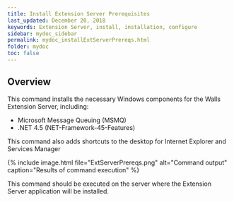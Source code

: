 ```yaml
---
title: Install Extension Server Prerequisites
last_updated: December 20, 2018
keywords: Extension Server, install, installation, configure
sidebar: mydoc_sidebar
permalink: mydoc_installExtServerPrereqs.html
folder: mydoc
toc: false
---
```


## Overview

This command installs the necessary Windows components for the Walls Extension Server, including:
* Microsoft Message Queuing (MSMQ)
* .NET 4.5 (NET-Framework-45-Features)

This command also adds shortcuts to the desktop for Internet Explorer and Services Manager

{% include image.html file="ExtServerPrereqs.png" alt="Command output" caption="Results of command execution" %}

This command should be executed on the server where the Extension Server application will be installed.

